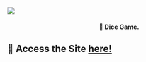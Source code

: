 <img align="center" src="https://i.imgur.com/FhGCPHW.png">
<h4 align="center">🎲 Dice Game.</h4>


<h2>📍 Access the Site <a href="https://dicegame-by-sujalaggarwal.netlify.app">here!</a></h2>

